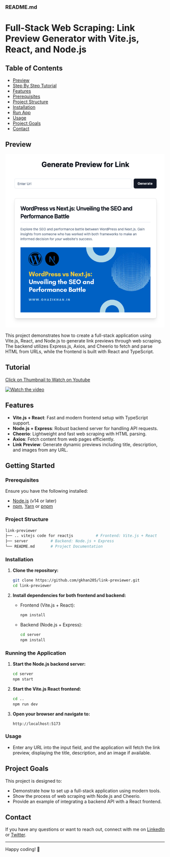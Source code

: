 ### README.md

# Full-Stack Web Scraping: Link Preview Generator with Vite.js, React, and Node.js

## Table of Contents

- [Preview](#preview)
- [Step By Step Tutorial](#tutorial)
- [Features](#features)
- [Prerequisites](#prerequisites)
- [Project Structure](#project-structure)
- [Installation](#installation)
- [Run App](#running-the-application)
- [Usage](#usage)
- [Project Goals](#project-goals)
- [Contact](#contact)

## Preview

![Project Preview](image.png)

This project demonstrates how to create a full-stack application using Vite.js, React, and Node.js to generate link previews through web scraping. The backend utilizes Express.js, Axios, and Cheerio to fetch and parse HTML from URLs, while the frontend is built with React and TypeScript.

## Tutorial

[Click on Thumbnail to Watch on Youtube](https://youtu.be/m6T7Bi8OEvc)

[<img alt="Watch the video" height="315" src="https://img.youtube.com/vi/m6T7Bi8OEvc/hqdefault.jpg" width="560"/>](https://youtu.be/m6T7Bi8OEvc)

## Features

- **Vite.js + React**: Fast and modern frontend setup with TypeScript support.
- **Node.js + Express**: Robust backend server for handling API requests.
- **Cheerio**: Lightweight and fast web scraping with HTML parsing.
- **Axios**: Fetch content from web pages efficiently.
- **Link Preview**: Generate dynamic previews including title, description, and images from any URL.

## Getting Started

### Prerequisites

Ensure you have the following installed:

- [Node.js](https://nodejs.org/) (v14 or later)
- [npm](https://www.npmjs.com/), [Yarn](https://yarnpkg.com/) or [pnpm](https://pnpm.io/)

### Project Structure

```bash
link-previewer
├── .. vitejs code for reactjs          # Frontend: Vite.js + React
├── server          # Backend: Node.js + Express
└── README.md       # Project Documentation
```

### Installation

1. **Clone the repository:**

   ```bash
   git clone https://github.com/gkhan205/link-previewer.git
   cd link-previewer
   ```

2. **Install dependencies for both frontend and backend:**

    - Frontend (Vite.js + React):

      ```bash
      npm install
      ```

    - Backend (Node.js + Express):

      ```bash
      cd server
      npm install
      ```

### Running the Application

1. **Start the Node.js backend server:**

   ```bash
   cd server
   npm start
   ```

2. **Start the Vite.js React frontend:**

   ```bash
   cd ..
   npm run dev
   ```

3. **Open your browser and navigate to:**

   ```
   http://localhost:5173
   ```

### Usage

- Enter any URL into the input field, and the application will fetch the link preview, displaying the title, description, and an image if available.

## Project Goals

This project is designed to:

- Demonstrate how to set up a full-stack application using modern tools.
- Show the process of web scraping with Node.js and Cheerio.
- Provide an example of integrating a backend API with a React frontend.

## Contact

If you have any questions or want to reach out, connect with me on [LinkedIn](https://www.linkedin.com/in/ghazi-khan) or [Twitter](https://twitter.com/ghazikhan205).

---

Happy coding! 🚀
